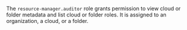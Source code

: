 The `resource-manager.auditor` role grants permission to view cloud or folder metadata and list cloud or folder roles. It is assigned to an organization, a cloud, or a folder.